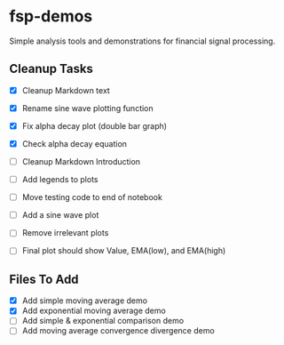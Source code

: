 # fsp-demos
Simple analysis tools and demonstrations for financial signal processing.

## Cleanup Tasks
- [x] Cleanup Markdown text
- [x] Rename sine wave plotting function
- [x] Fix alpha decay plot (double bar graph)
- [x] Check alpha decay equation
- [ ] Cleanup Markdown Introduction
- [ ] Add legends to plots
- [ ] Move testing code to end of notebook
- [ ] Add a sine wave plot
- [ ] Remove irrelevant plots
- [ ] Final plot should show Value, EMA(low), and EMA(high)


## Files To Add
- [x] Add simple moving average demo
- [x] Add exponential moving average demo
- [ ] Add simple & exponential comparison demo
- [ ] Add moving average convergence divergence demo
